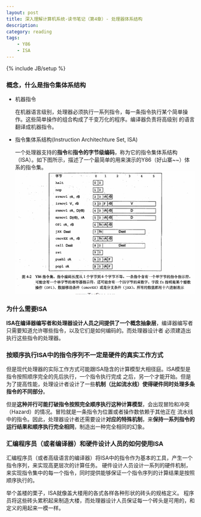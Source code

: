 ```yaml
---
layout: post
title: 深入理解计算机系统-读书笔记（第4章）- 处理器体系结构
description: 
category: reading
tags: 
    - Y86
    - ISA
---
```

{% include JB/setup %}

### 概念，什么是指令集体系结构

- 机器指令

    在机器语言级别，处理器必须执行一系列指令，每一条指令执行某个简单操作。这些简单操作的组合构成了千变万化的程序。编译器负责将高级别
    的语言翻译成机器指令。

- 指令集体系结构(Instruction Architechture Set, ISA)
    
    一个处理器支持的**指令**和**指令的字节级编码**，称为它的指令集体系结构（ISA）。如下图所示，描述了一个最简单的用来演示的Y86（好山寨~~）体系的指令集。
![Y86ISA](/assets/pic/y86isa.png)

### 为什么需要ISA

**ISA在编译器编写者和处理器设计人员之间提供了一个概念抽象层**，编译器编写者只需要知道允许哪些指令，以及它们是如何编码的。而处理器设计者
必须建造出执行这些指令的处理器。

### 按顺序执行ISA中的指令序列不一定是硬件的真实工作方式

但是现代处理器的实际工作方式可能跟ISA隐含的计算模型大相径庭。ISA模型是指令按照顺序完全的先后执行，一个指令执行完成
之后，另一个才能开始。但是为了提高性能，处理设计者设计了一些**机制（比如流水线）使得硬件同时处理多条指令的不同部分**。

但是**这种并行可能打破指令按照完全顺序执行这种计算模型**，会出现冒险和冲突（Hazard）的情况。冒险就是一条指令为位置或者操作数依赖于其他正在
流水线中的指令。因此，处理器设计者还需要设计**对应的特殊机制**，来**保持一系列指令的运行结果和顺序执行完全相同**，制造出一种完全相同的幻象。

### 汇编程序员（或者编译器）和硬件设计人员的如何使用ISA

汇编程序员（或者高级语言的编译器）将ISA中的指令作为基本的工具，产生一个指令序列，来实现高更层次的计算任务。
硬件设计人员设计一系列的硬件机制，来实现指令集中的每一个指令，同时提供能够保证一个指令序列的计算结果是按照顺序执行的。

举个盖楼的栗子，ISA就像盖大楼用的各式各样各种形状的砖头的规格定义。
程序员将这些砖头累积起来制造大楼，而处理器设计人员保证每一个砖头是可用的，和定义的用起来一模一样。



